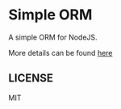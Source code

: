 # Simple ORM

A simple ORM for NodeJS.

More details can be found [here](http://www.ryanzec.com/project-simple-orm)

## LICENSE

MIT